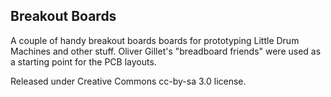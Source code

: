 Breakout Boards
---------------

A couple of handy breakout boards boards for prototyping Little Drum Machines and other stuff. Oliver Gillet's "breadboard friends" were used as a starting point for the PCB layouts.

Released under Creative Commons cc-by-sa 3.0 license.

